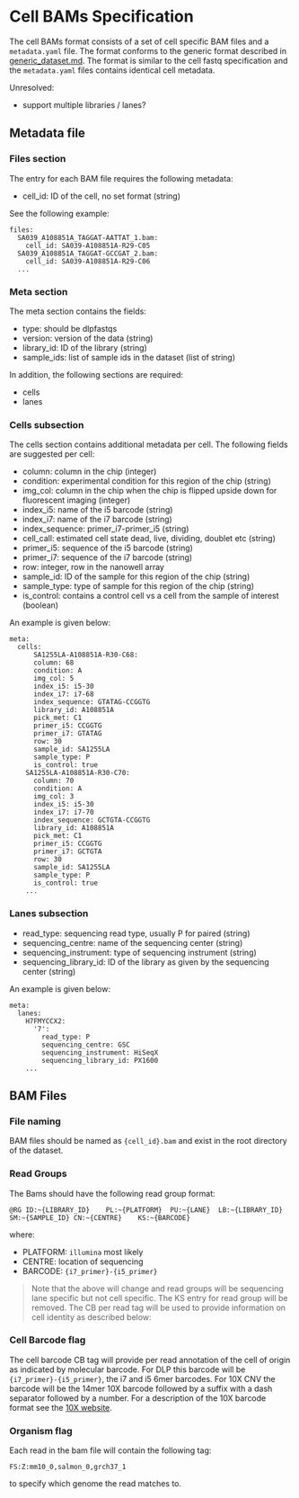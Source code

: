 # Cell BAMs Specification

The cell BAMs format consists of a set of cell specific BAM files and a `metadata.yaml` file.  The format conforms to the generic format described in [generic_dataset.md](generic_dataset.md).  The format is similar to the cell fastq specification and the `metadata.yaml` files contains identical cell metadata.

Unresolved:
- support multiple libraries / lanes?

## Metadata file

### Files section

The entry for each BAM file requires the following metadata:

- cell_id: ID of the cell, no set format (string)

See the following example:

```
files:
  SA039_A108851A_TAGGAT-AATTAT_1.bam:
    cell_id: SA039-A108851A-R29-C05
  SA039_A108851A_TAGGAT-GCCGAT_2.bam:
    cell_id: SA039-A108851A-R29-C06
  ...
```

### Meta section

The meta section contains the fields:

- type: should be dlpfastqs
- version: version of the data (string)
- library_id: ID of the library (string)
- sample_ids: list of sample ids in the dataset (list of string)

In addition, the following sections are required:

- cells
- lanes

### Cells subsection

The cells section contains additional metadata per cell.  The following fields are suggested per cell:

- column: column in the chip (integer)
- condition: experimental condition for this region of the chip (string)
- img_col: column in the chip when the chip is flipped upside down for fluorescent imaging (integer)
- index_i5: name of the i5 barcode (string)
- index_i7: name of the i7 barcode (string)
- index_sequence: primer_i7-primer_i5 (string)
- cell_call: estimated cell state dead, live, dividing, doublet etc (string)
- primer_i5: sequence of the i5 barcode (string)
- primer_i7: sequence of the i7 barcode (string)
- row: integer, row in the nanowell array
- sample_id: ID of the sample for this region of the chip (string) 
- sample_type: type of sample for this region of the chip (string)
- is_control: contains a control cell vs a cell from the sample of interest (boolean)

An example is given below:

```
meta:
  cells:
      SA1255LA-A108851A-R30-C68:
      column: 68
      condition: A
      img_col: 5
      index_i5: i5-30
      index_i7: i7-68
      index_sequence: GTATAG-CCGGTG
      library_id: A108851A
      pick_met: C1
      primer_i5: CCGGTG
      primer_i7: GTATAG
      row: 30
      sample_id: SA1255LA
      sample_type: P
      is_control: true
    SA1255LA-A108851A-R30-C70:
      column: 70
      condition: A
      img_col: 3
      index_i5: i5-30
      index_i7: i7-70
      index_sequence: GCTGTA-CCGGTG
      library_id: A108851A
      pick_met: C1
      primer_i5: CCGGTG
      primer_i7: GCTGTA
      row: 30
      sample_id: SA1255LA
      sample_type: P
      is_control: true
    ...
```

### Lanes subsection

- read_type: sequencing read type, usually P for paired (string)
- sequencing_centre: name of the sequencing center (string)
- sequencing_instrument: type of sequencing instrument (string)
- sequencing_library_id: ID of the library as given by the sequencing center (string)

An example is given below:

```
meta:
  lanes:
    H7FMYCCX2:
      '7':
        read_type: P
        sequencing_centre: GSC
        sequencing_instrument: HiSeqX
        sequencing_library_id: PX1600
    ...
```

## BAM Files

### File naming

BAM files should be named as `{cell_id}.bam` and exist in the root directory of the dataset.

### Read Groups

The Bams should have the following read group format:

```
@RG	ID:~{LIBRARY_ID}	PL:~{PLATFORM}	PU:~{LANE}	LB:~{LIBRARY_ID}	SM:~{SAMPLE_ID}	CN:~{CENTRE}	KS:~{BARCODE}
```

where:
- PLATFORM: `illumina` most likely
- CENTRE: location of sequencing
- BARCODE: `{i7_primer}-{i5_primer}`

> Note that the above will change and read groups will be sequencing lane specific but not cell specific.  The KS entry for read group will be removed.  The CB per read tag will be used to provide information on cell identity as described below:

### Cell Barcode flag

The cell barcode CB tag will provide per read annotation of the cell of origin as indicated by molecular barcode.  For DLP this barcode will be `{i7_primer}-{i5_primer}`, the i7 and i5 6mer barcodes.  For 10X CNV the barcode will be the 14mer 10X barcode followed by a suffix with a dash separator followed by a number.  For a description of the 10X barcode format see the [10X website](https://support.10xgenomics.com/single-cell-gene-expression/software/pipelines/latest/output/bam). 

### Organism flag

Each read in the bam file will contain the following tag:

```
FS:Z:mm10_0,salmon_0,grch37_1
```

to specify which genome the read matches to. 



